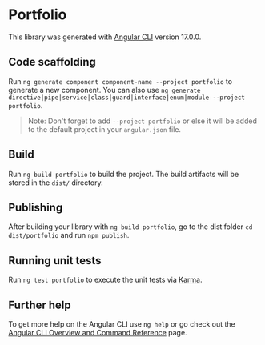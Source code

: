 # Portfolio

This library was generated with [Angular CLI](https://github.com/angular/angular-cli) version 17.0.0.

## Code scaffolding

Run `ng generate component component-name --project portfolio` to generate a new component. You can also use `ng generate directive|pipe|service|class|guard|interface|enum|module --project portfolio`.
> Note: Don't forget to add `--project portfolio` or else it will be added to the default project in your `angular.json` file. 

## Build

Run `ng build portfolio` to build the project. The build artifacts will be stored in the `dist/` directory.

## Publishing

After building your library with `ng build portfolio`, go to the dist folder `cd dist/portfolio` and run `npm publish`.

## Running unit tests

Run `ng test portfolio` to execute the unit tests via [Karma](https://karma-runner.github.io).

## Further help

To get more help on the Angular CLI use `ng help` or go check out the [Angular CLI Overview and Command Reference](https://angular.io/cli) page.

